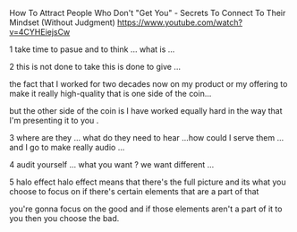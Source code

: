 
How To Attract People Who Don't "Get You" - Secrets To Connect To Their Mindset (Without Judgment)
https://www.youtube.com/watch?v=4CYHEiejsCw 

1 take time to pasue and to think ... what is ...

2 this is not done to take this is done to give ...

 the fact that I worked for two decades now on my product or my offering to make it really high-quality that is one side of the coin...
 
 but the other side of the coin is I have worked equally hard in the way that I'm presenting it to you . 



3 where are they ... what do they need to hear ...how could I serve them  ... and I go to make really audio ...

4 audit yourself ... what you want ? we want different ... 

5   halo effect
 halo effect means that there's the full picture and its what you choose to focus on if there's certain elements that are a part of that 
 
 you're gonna focus on the good and if those elements aren't a part of it to you then you choose the bad.
